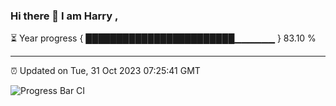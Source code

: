 ### Hi there 👋 I am Harry , 

⏳ Year progress { ████████████████████████▁▁▁▁▁▁ } 83.10 %

---

⏰ Updated on Tue, 31 Oct 2023 07:25:41 GMT

![Progress Bar CI](https://github.com/duykhang68/duykhang68/workflows/Progress%20Bar%20CI/badge.svg)
